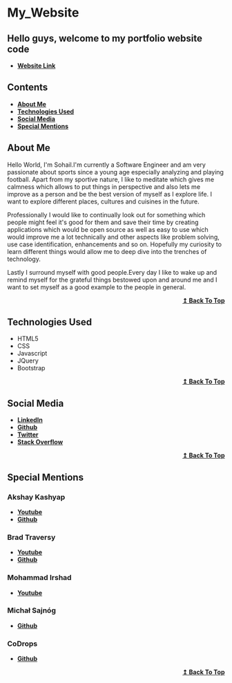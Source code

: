 # My_Website

##  Hello guys, welcome to my portfolio website code
- **[Website Link](https://sohailarsenal10.github.io/My_Website/)**


## Contents

- <span><b><a href="#about-me">About Me</a></b></span>
- **[Technologies Used](#technologies-used)**
- **[Social Media](#social-media)**
- **[Special Mentions](#special-mentions)**


## About Me

Hello World, I'm Sohail.I'm currently a Software Engineer and am very passionate about sports since a young age especially analyzing and playing football.
Apart from my sportive nature, I like to meditate which gives me calmness which allows to put things in perspective and also lets me improve as a person and be
the best version of myself as I explore life. I want to explore different places, cultures and cuisines in the future.

Professionally I would like to continually look out for something which people might feel it's good for them and save their time by creating applications which would be open source as well as easy to use which would improve me a lot technically and other aspects like problem solving, use case identification, enhancements and so on. Hopefully my curiosity to learn different things would allow me to deep dive into the trenches of technology.

Lastly I surround myself with good people.Every day I like to wake up and remind myself for the grateful things bestowed upon and around me 
and I want to set myself as a good example to the people in general.

<div align="right">
    <b><a href="#contents">↥ Back To Top</a></b>
</div>


## Technologies Used

- HTML5
- CSS
- Javascript
- JQuery
- Bootstrap
<div align="right">
    <b><a href="#contents">↥ Back To Top</a></b>
</div>

## Social Media

- **[LinkedIn](https://www.linkedin.com/in/syed-sohail-ahmed/)**
- **[Github](https://github.com/SohailArsenal10/)**
- **[Twitter](https://twitter.com/sohail_gooner10)**
- **[Stack Overflow](https://stackoverflow.com/users/12033473/syed-sohail-ahmed)**
<div align="right">
    <b><a href="#contents">↥ Back To Top</a></b>
</div>

## Special Mentions

### Akshay Kashyap
  - **[Youtube](https://www.youtube.com/c/dailytuition)**
  - **[Github](https://github.com/akashyap2013)**

### Brad Traversy
  - **[Youtube](https://www.youtube.com/user/TechGuyWeb)**
  - **[Github](https://github.com/bradtraversy/)**
  
### Mohammad Irshad
  - **[Youtube](https://www.youtube.com/channel/UCbwXnUipZsLfUckBPsC7Jog)**
  
### Michał Sajnóg 
  - **[Github](https://github.com/michalsnik/aos)**
  
### CoDrops
  - **[Github](https://github.com/codrops)**
  
<div align="right">
    <b><a href="#contents">↥ Back To Top</a></b>
</div>  
